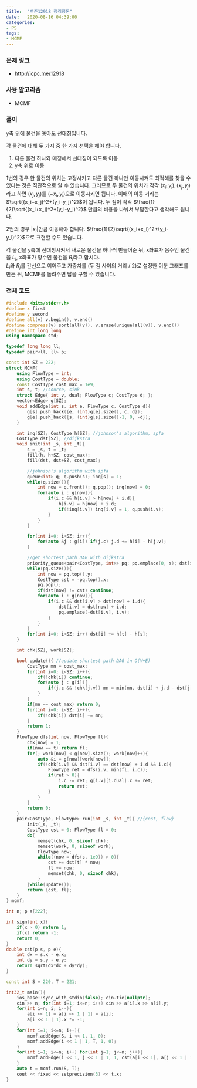 ```yaml
---
title:  "백준12918 정리정돈"
date:   2020-08-16 04:39:00
categories:
- PS
tags:
- MCMF
---
```


### 문제 링크
* http://icpc.me/12918

### 사용 알고리즘
* MCMF

### 풀이
y축 위에 물건을 놓아도 선대칭입니다.

각 물건에 대해 두 가지 중 한 가지 선택을 해야 합니다.
1. 다른 물건 하나와 매칭해서 선대칭이 되도록 이동
2. y축 위로 이동

1번의 경우 한 물건의 위치는 고정시키고 다른 물건 하나만 이동시켜도 최적해를 찾을 수 있다는 것은 직관적으로 알 수 있습니다. 그러므로 두 물건의 위치가 각각 $(x_i, y_i), (x_j, y_j)$라고 하면 $(x_j, y_j)$를 $(-x_i, y_i)$으로 이동시키면 됩니다. 이때의 이동 거리는 $\sqrt{(x_i+x_j)^2+(y_i-y_j)^2}$이 됩니다. 두 점이 각각 $\frac{1}{2}\sqrt{(x_i+x_j)^2+(y_i-y_j)^2}$ 만큼의 비용을 나눠서 부담한다고 생각해도 됩니다.

2번의 경우 $\vert x_i \vert$만큼 이동해야 합니다. $\frac{1}{2}\sqrt{(x_i+x_i)^2+(y_i-y_i)^2}$으로 표현할 수도 있습니다.

각 물건을 y축에 선대칭시켜서 새로운 물건을 하나씩 만들어준 뒤, x좌표가 음수인 물건을 $L_i$, x좌표가 양수인 물건을 $R_i$라고 합시다.<br>
$L_i$와 $R_j$를 간선으로 이어주고 가중치를 (두 점 사이의 거리 / 2)로 설정한 이분 그래프를 만든 뒤, MCMF를 돌려주면 답을 구할 수 있습니다.

### 전체 코드
```cpp
#include <bits/stdc++.h>
#define x first
#define y second
#define all(v) v.begin(), v.end()
#define compress(v) sort(all(v)), v.erase(unique(all(v)), v.end())
#define int long long
using namespace std;

typedef long long ll;
typedef pair<ll, ll> p;

const int SZ = 222;
struct MCMF{
    using FlowType = int;
    using CostType = double;
    const CostType cost_max = 1e9;
    int s, t; //source, sink
    struct Edge{ int v, dual; FlowType c; CostType d; };
    vector<Edge> g[SZ];
    void addEdge(int s, int e, FlowType c, CostType d){
        g[s].push_back({e, (int)g[e].size(), c, d});
        g[e].push_back({s, (int)g[s].size()-1, 0, -d});
    }

    int inq[SZ]; CostType h[SZ]; //johnson's algorithm, spfa
    CostType dst[SZ]; //dijkstra
    void init(int _s, int _t){
        s = _s, t = _t;
        fill(h, h+SZ, cost_max);
        fill(dst, dst+SZ, cost_max);

        //johnson's algorithm with spfa
        queue<int> q; q.push(s); inq[s] = 1;
        while(q.size()){
            int now = q.front(); q.pop(); inq[now] = 0;
            for(auto i : g[now]){
                if(i.c && h[i.v] > h[now] + i.d){
                    h[i.v] = h[now] + i.d;
                    if(!inq[i.v]) inq[i.v] = 1, q.push(i.v);
                }
            }
        }

        for(int i=0; i<SZ; i++){
            for(auto &j : g[i]) if(j.c) j.d += h[i] - h[j.v];
        }

        //get shortest path DAG with dijkstra
        priority_queue<pair<CostType, int>> pq; pq.emplace(0, s); dst[s] = 0;
        while(pq.size()){
            int now = pq.top().y;
            CostType cst = -pq.top().x;
            pq.pop();
            if(dst[now] != cst) continue;
            for(auto i : g[now]){
                if(i.c && dst[i.v] > dst[now] + i.d){
                    dst[i.v] = dst[now] + i.d;
                    pq.emplace(-dst[i.v], i.v);
                }
            }
        }
        for(int i=0; i<SZ; i++) dst[i] += h[t] - h[s];
    }

    int chk[SZ], work[SZ];

    bool update(){ //update shortest path DAG in O(V+E)
        CostType mn = cost_max;
        for(int i=0; i<SZ; i++){
            if(!chk[i]) continue;
            for(auto j : g[i]){
                if(j.c && !chk[j.v]) mn = min(mn, dst[i] + j.d - dst[j.v]);
            }
        }
        if(mn == cost_max) return 0;
        for(int i=0; i<SZ; i++){
            if(!chk[i]) dst[i] += mn;
        }
        return 1;
    }
    FlowType dfs(int now, FlowType fl){
        chk[now] = 1;
        if(now == t) return fl;
        for(; work[now] < g[now].size(); work[now]++){
            auto &i = g[now][work[now]];
            if(!chk[i.v] && dst[i.v] == dst[now] + i.d && i.c){
                FlowType ret = dfs(i.v, min(fl, i.c));
                if(ret > 0){
                    i.c -= ret; g[i.v][i.dual].c += ret;
                    return ret;
                }
            }
        }
        return 0;
    }
    pair<CostType, FlowType> run(int _s, int _t){ //{cost, flow}
        init(_s, _t);
        CostType cst = 0; FlowType fl = 0;
        do{
            memset(chk, 0, sizeof chk);
            memset(work, 0, sizeof work);
            FlowType now;
            while((now = dfs(s, 1e9)) > 0){
                cst += dst[t] * now;
                fl += now;
                memset(chk, 0, sizeof chk);
            }
        }while(update());
        return {cst, fl};
    }
} mcmf;

int n; p a[222];

int sign(int x){
    if(x > 0) return 1;
    if(x) return -1;
    return 0;
}
double cst(p s, p e){
    int dx = s.x - e.x;
    int dy = s.y - e.y;
    return sqrt(dx*dx + dy*dy);
}

const int S = 220, T = 221;

int32_t main(){
    ios_base::sync_with_stdio(false); cin.tie(nullptr);
    cin >> n; for(int i=1; i<=n; i++) cin >> a[i].x >> a[i].y;
    for(int i=n; i; i--){
        a[i << 1] = a[i << 1 | 1] = a[i];
        a[i << 1 | 1].x *= -1;
    }
    for(int i=1; i<=n; i++){
        mcmf.addEdge(S, i << 1, 1, 0);
        mcmf.addEdge(i << 1 | 1, T, 1, 0);
    }
    for(int i=1; i<=n; i++) for(int j=1; j<=n; j++){
        mcmf.addEdge(i << 1, j << 1 | 1, 1, cst(a[i << 1], a[j << 1 | 1]) / 2.0);
    }
    auto t = mcmf.run(S, T);
    cout << fixed << setprecision(3) << t.x;
}
```
